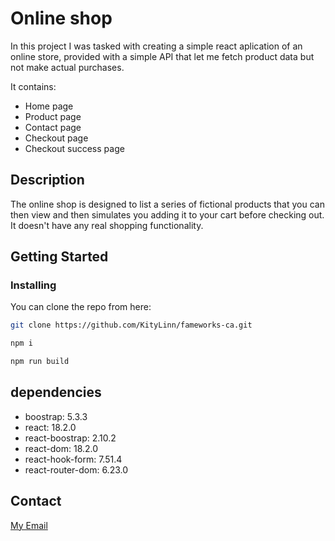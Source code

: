 # Online shop
In this project I was tasked with creating a simple react aplication of an online store, provided with a simple API that let me fetch product data but not make actual purchases.




It contains:

- Home page
- Product page
- Contact page
- Checkout page
- Checkout success page


## Description

The online shop is designed to list a series of fictional products that you can then view and then simulates you adding it to your cart before checking out. It doesn't have any real shopping functionality.



## Getting Started

### Installing

You can clone the repo from here:

```bash
git clone https://github.com/KityLinn/fameworks-ca.git
```
```sh
npm i
```
```sh
npm run build
```


## dependencies

- boostrap: 5.3.3
- react: 18.2.0
- react-boostrap: 2.10.2
- react-dom: 18.2.0
- react-hook-form: 7.51.4
- react-router-dom: 6.23.0





## Contact

[My Email](LinVik27260@stud.noroff.no)